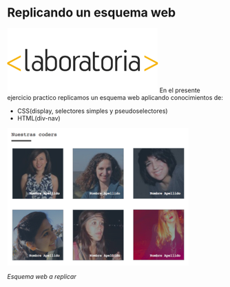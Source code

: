 # Replicando un esquema web
![laboratoria](assets/imagen/lab.png)
En el presente ejercicio practico replicamos un esquema web aplicando conocimientos de:

  - CSS(display, selectores simples y pseudoselectores)
  - HTML(div-nav)
  

![esquema](assets/imagen/scheme.png)

*Esquema web a replicar*

